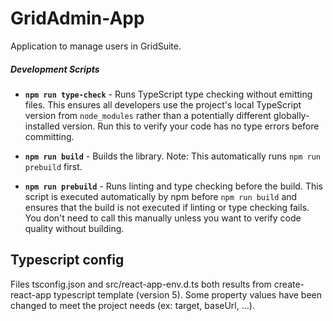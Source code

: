 # GridAdmin-App

Application to manage users in GridSuite.

##### Development Scripts

- **`npm run type-check`** - Runs TypeScript type checking without emitting files. This ensures all developers use the project's local TypeScript version from `node_modules` rather than a potentially different globally-installed version. Run this to verify your code has no type errors before committing.

- **`npm run build`** - Builds the library. Note: This automatically runs `npm run prebuild` first.

- **`npm run prebuild`** - Runs linting and type checking before the build. This script is executed automatically by npm before `npm run build` and ensures that the build is not executed if linting or type checking fails. You don't need to call this manually unless you want to verify code quality without building.

## Typescript config

Files tsconfig.json and src/react-app-env.d.ts both results from create-react-app typescript template (version 5).
Some property values have been changed to meet the project needs (ex: target, baseUrl, ...).
